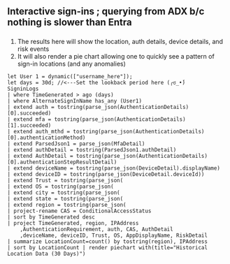 ## Interactive sign-ins ; querying from ADX b/c nothing is slower than Entra
###
1) The results here will show the location, auth details, device details, and risk events
2) It will also render a pie chart allowing one to quickly see a pattern of sign-in locations (and any anomalies)

```kusto
let User 1 = dynamic(["username_here"]);
let days = 30d; //<---Set the lookback period here (╭ರ_•́)
SigninLogs
| where TimeGenerated > ago (days)
| where AlternateSignInName has_any (User1)
| extend auth = tostring(parse_json(AuthenticationDetails)[0].succeeded)
| extend mfa = tostring(parse_json(AuthenticationDetails)[1].succeeded)
| extend auth_mthd = tostring(parse_json(AuthenticationDetails)[0].authenticationMethod)
| extend ParsedJson1 = parse_json(MfaDetail)
| extend authDetail = tostring(ParsedJson1.authDetail)
| extend AuthDetail = tostring(parse_json(AuthenticationDetails)[0].authenticationStepResultDetail)
| extend deviceName = tostring(parse_json(DeviceDetail).displayName)
| extend deviceID = tostring(parse_json(DeviceDetail.deviceId))
| extend Trust = tostring(parse_json(
| extend OS = tostring(parse_json(
| extend city = tostring(parse_json(
| extend state = tostring(parse_json(
| extend region = tostring(parse_json(
| project-rename CAS = ConditionalAccessStatus
| sort by TimeGenerated desc
| project TimeGenerated, region, IPAddress
    ,AuthenticationRequirement, auth, CAS, AuthDetail
    ,deviceName, deviceID, Trust, OS, AppDisplayName, RiskDetail
| summarize LocationCount=count() by tostring(region), IPAddress 
| sort by LocationCount | render piechart with(title="Historical Location Data (30 Days)")
```


